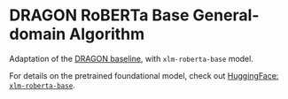 # DRAGON RoBERTa Base General-domain Algorithm

Adaptation of the [DRAGON baseline](https://github.com/DIAGNijmegen/dragon_baseline), with `xlm-roberta-base` model. 

For details on the pretrained foundational model, check out [HuggingFace: `xlm-roberta-base`](https://huggingface.co/xlm-roberta-base).
